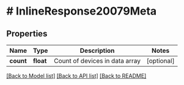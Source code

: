 # # InlineResponse20079Meta

## Properties

Name | Type | Description | Notes
------------ | ------------- | ------------- | -------------
**count** | **float** | Count of devices in data array | [optional]

[[Back to Model list]](../../README.md#models) [[Back to API list]](../../README.md#endpoints) [[Back to README]](../../README.md)

